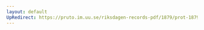 ```yaml
---
layout: default
UpRedirect: https://pruto.im.uu.se/riksdagen-records-pdf/1879/prot-1879--fk--041/prot-1879--fk--041_005.pdf
---
```

